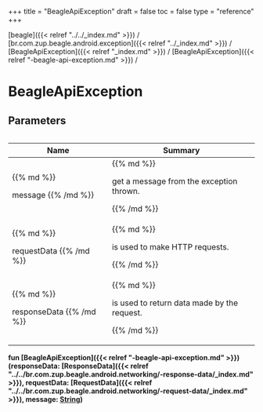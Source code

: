 +++
title = "BeagleApiException"
draft = false
toc = false
type = "reference"
+++

[beagle]({{< relref "../../_index.md" >}}) / [br.com.zup.beagle.android.exception]({{< relref "../_index.md" >}}) / [BeagleApiException]({{< relref "_index.md" >}}) / [BeagleApiException]({{< relref "-beagle-api-exception.md" >}}) / 



# BeagleApiException  


## Parameters  
<table>
  
  
<table>
  
<thead>
<tr>
<th>
Name  
</th>
<th>
Summary  
</th>
  
</tr>
</thead>
<tbody>
<tr>
<td>
{{% md %}}

message
{{% /md %}}
</td>
<td>
{{% md %}}



get a message from the exception thrown.


{{% /md %}}
</td>
</tr>

<tr>
<td>
{{% md %}}

requestData
{{% /md %}}
</td>
<td>
{{% md %}}



is used to make HTTP requests.


{{% /md %}}
</td>
</tr>

<tr>
<td>
{{% md %}}

responseData
{{% /md %}}
</td>
<td>
{{% md %}}



is used to return data made by the request.


{{% /md %}}
</td>
</tr>

</tbody>
</table>
  
</table>
  
  
<b><b>fun [BeagleApiException]({{< relref "-beagle-api-exception.md" >}})(responseData: [ResponseData]({{< relref "../../br.com.zup.beagle.android.networking/-response-data/_index.md" >}}), requestData: [RequestData]({{< relref "../../br.com.zup.beagle.android.networking/-request-data/_index.md" >}}), message: [String](https://kotlinlang.org/api/latest/jvm/stdlib/kotlin/-string/index.html))</b></b>  



